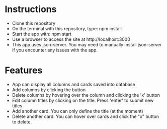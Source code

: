 # Instructions
- Clone this repository
- On the terminal with this repository, type: npm install
- Start the app with: npm start
- Use a browser to access the site at http://localhost:3000
- This app uses json-server. You may need to manually install json-server if you encounter any issues with the app.

# Features
- App can display all columns and cards saved into database
- Add columns by clicking the button
- Delete columns by hovering over the column and clicking the 'x' button
- Edit column titles by clicking on the title. Press 'enter' to submit new titles
- Add another card. You can only define the title (at the moment)
- Delete another card. You can hover over cards and click the "x" button to delete.
